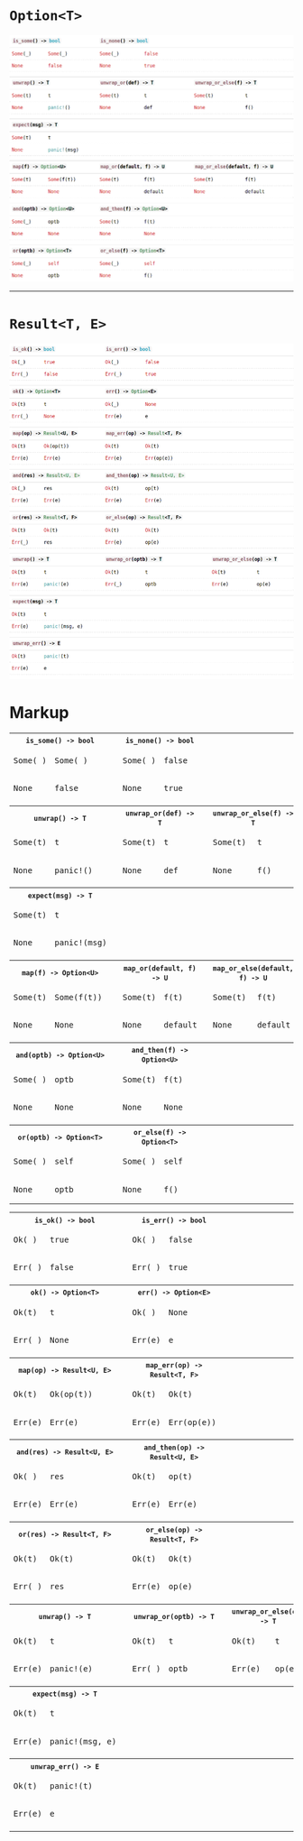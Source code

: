 # `Option<T>`

![option cheatsheet](./option.png)

---

# `Result<T, E>`

![result cheatsheet](./result.png)

# Markup

<table>
  <tr>
    <th colspan="2"><code><span class="fnname">is_some</span>() -&gt; <span class="primitive">bool</span></code></th>
    <th></th>
    <th colspan="2"><code><span class="fnname">is_none</span>() -&gt; <span class="primitive">bool</span></code></th>
    <th></th>
    <th colspan="2"></th>
  </tr>
  <tr>
    <td><pre class="rust precode"><span class="prelude-val">Some</span>(_)</pre></td>
    <td><pre class="rust precode"><span class="prelude-val">Some</span>(_)</pre></td>
    <td></td>
    <td><pre class="rust precode"><span class="prelude-val">Some</span>(_)</pre></td>
    <td><pre class="rust precode"><span class="bool-val">false</span></pre></td>
    <td></td>
    <td><pre class="rust precode"></pre></td>
    <td><pre class="rust precode"></pre></td>
  </tr>
  <tr>
    <td><pre class="rust precode"><span class="prelude-val">None</span></pre></td>
    <td><pre class="rust precode"><span class="bool-val">false</span></pre></td>
    <td></td>
    <td><pre class="rust precode"><span class="prelude-val">None</span></pre></td>
    <td><pre class="rust precode"><span class="bool-val">true</span></pre></td>
    <td></td>
    <td><pre class="rust precode"></pre></td>
    <td><pre class="rust precode"></pre></td>
  </tr>
  <tr>
    <td></td>
    <td></td>
    <td></td>
    <td></td>
    <td></td>
    <td></td>
    <td></td>
    <td></td>
  </tr>
  <tr>
    <th colspan="2"><code><span class="fnname">unwrap</span>() -&gt; T</code></th>
    <th></th>
    <th colspan="2"><code><span class="fnname">unwrap_or</span>(def) -&gt; T</code></th>
    <th></th>
    <th colspan="2"><code><span class="fnname">unwrap_or_else</span>(f) -&gt; T</code></th>
  </tr>
  <tr>
    <td><pre class="rust precode"><span class="prelude-val">Some</span>(<span class="ident">t</span>)</pre></td>
    <td><pre class="rust precode"><span class="ident">t</span></pre></td>
    <td></td>
    <td><pre class="rust precode"><span class="prelude-val">Some</span>(<span class="ident">t</span>)</pre></td>
    <td><pre class="rust precode"><span class="ident">t</span></pre></td>
    <td></td>
    <td><pre class="rust precode"><span class="prelude-val">Some</span>(<span class="ident">t</span>)</pre></td>
    <td><pre class="rust precode"><span class="ident">t</span></pre></td>
  </tr>
  <tr>
    <td><pre class="rust precode"><span class="prelude-val">None</span></pre></td>
    <td><pre class="rust precode"><span class="macro">panic</span><span class="macro">!</span>()</pre></td>
    <td></td>
    <td><pre class="rust precode"><span class="prelude-val">None</span></pre></td>
    <td><pre class="rust precode"><span class="ident">def</span></pre></td>
    <td></td>
    <td><pre class="rust precode"><span class="prelude-val">None</span></pre></td>
    <td><pre class="rust precode"><span class="ident">f</span>()</pre></td>
  </tr>
  <tr>
    <td></td>
    <td></td>
    <td></td>
    <td></td>
    <td></td>
    <td></td>
    <td></td>
    <td></td>
  </tr>
  <tr>
    <th colspan="2"><code><span class="fnname">expect</span>(msg) -&gt; T</code></th>
    <th></th>
    <th colspan="2"></th>
    <th></th>
    <th colspan="2"></th>
  </tr>
  <tr>
    <td><pre class="rust precode"><span class="prelude-val">Some</span>(<span class="ident">t</span>)</pre></td>
    <td><pre class="rust precode"><span class="ident">t</span></pre></td>
    <td></td>
    <td><pre class="rust precode"></pre></td>
    <td><pre class="rust precode"></pre></td>
    <td></td>
    <td><pre class="rust precode"></pre></td>
    <td><pre class="rust precode"></pre></td>
  </tr>
  <tr>
    <td><pre class="rust precode"><span class="prelude-val">None</span></pre></td>
    <td><pre class="rust precode"><span class="macro">panic</span><span class="macro">!</span>(<span class="ident">msg</span>)</pre></td>
    <td></td>
    <td><pre class="rust precode"></pre></td>
    <td><pre class="rust precode"></pre></td>
    <td></td>
    <td><pre class="rust precode"></pre></td>
    <td><pre class="rust precode"></pre></td>
  </tr>
  <tr>
    <td></td>
    <td></td>
    <td></td>
    <td></td>
    <td></td>
    <td></td>
    <td></td>
    <td></td>
  </tr>
  <tr>
    <th colspan="2"><code><span class="fnname">map</span>(f) -&gt; <span class="enum">Option</span>&lt;U&gt;</code></th>
    <th></th>
    <th colspan="2"><code><span class="fnname">map_or</span>(default, f) -&gt; U</code></th>
    <th></th>
    <th colspan="2"><code><span class="fnname">map_or_else</span>(default, f) -&gt; U</code></th>
  </tr>
  <tr>
    <td><pre class="rust precode"><span class="prelude-val">Some</span>(<span class="ident">t</span>)</pre></td>
    <td><pre class="rust precode"><span class="prelude-val">Some</span>(<span class="ident">f</span>(<span class="ident">t</span>))</pre></td>
    <td></td>
    <td><pre class="rust precode"><span class="prelude-val">Some</span>(<span class="ident">t</span>)</pre></td>
    <td><pre class="rust precode"><span class="ident">f</span>(<span class="ident">t</span>)</pre></td>
    <td></td>
    <td><pre class="rust precode"><span class="prelude-val">Some</span>(<span class="ident">t</span>)</pre></td>
    <td><pre class="rust precode"><span class="ident">f</span>(<span class="ident">t</span>)</pre></td>
  </tr>
  <tr>
    <td><pre class="rust precode"><span class="prelude-val">None</span></pre></td>
    <td><pre class="rust precode"><span class="prelude-val">None</span></pre></td>
    <td></td>
    <td><pre class="rust precode"><span class="prelude-val">None</span></pre></td>
    <td><pre class="rust precode"><span class="ident">default</span></pre></td>
    <td></td>
    <td><pre class="rust precode"><span class="prelude-val">None</span></pre></td>
    <td><pre class="rust precode"><span class="ident">default</span></pre></td>
  </tr>
  <tr>
    <td></td>
    <td></td>
    <td></td>
    <td></td>
    <td></td>
    <td></td>
    <td></td>
    <td></td>
  </tr>
  <tr>
    <th colspan="2"><code><span class="fnname">and</span>(optb) -&gt; <span class="enum">Option</span>&lt;U&gt;</code></th>
    <th></th>
    <th colspan="2"><code><span class="fnname">and_then</span>(f) -&gt; <span class="enum">Option</span>&lt;U&gt;</code></th>
    <th></th>
    <th colspan="2"></th>
  </tr>
  <tr>
    <td><pre class="rust precode"><span class="prelude-val">Some</span>(_)</pre></td>
    <td><pre class="rust precode"><span class="ident">optb</span></pre></td>
    <td></td>
    <td><pre class="rust precode"><span class="prelude-val">Some</span>(<span class="ident">t</span>)</pre></td>
    <td><pre class="rust precode"><span class="ident">f</span>(<span class="ident">t</span>)</pre></td>
    <td></td>
    <td><pre class="rust precode"></pre></td>
    <td><pre class="rust precode"></pre></td>
  </tr>
  <tr>
    <td><pre class="rust precode"><span class="prelude-val">None</span></pre></td>
    <td><pre class="rust precode"><span class="prelude-val">None</span></pre></td>
    <td></td>
    <td><pre class="rust precode"><span class="prelude-val">None</span></pre></td>
    <td><pre class="rust precode"><span class="prelude-val">None</span></pre></td>
    <td></td>
    <td><pre class="rust precode"></pre></td>
    <td><pre class="rust precode"></pre></td>
  </tr>
  <tr>
    <td></td>
    <td></td>
    <td></td>
    <td></td>
    <td></td>
    <td></td>
    <td></td>
    <td></td>
  </tr>
  <tr>
    <th colspan="2"><code><span class="fnname">or</span>(optb) -&gt; <span class="enum">Option</span>&lt;T&gt;</code></th>
    <th></th>
    <th colspan="2"><code><span class="fnname">or_else</span>(f) -&gt; <span class="enum">Option</span>&lt;T&gt;</code></th>
    <th></th>
    <th colspan="2"></th>
  </tr>
  <tr>
    <td><pre class="rust precode"><span class="prelude-val">Some</span>(_)</pre></td>
    <td><pre class="rust precode"><span class="self">self</span></pre></td>
    <td></td>
    <td><pre class="rust precode"><span class="prelude-val">Some</span>(_)</pre></td>
    <td><pre class="rust precode"><span class="self">self</span></pre></td>
    <td></td>
    <td><pre class="rust precode"></pre></td>
    <td><pre class="rust precode"></pre></td>
  </tr>
  <tr>
    <td><pre class="rust precode"><span class="prelude-val">None</span></pre></td>
    <td><pre class="rust precode"><span class="ident">optb</span></pre></td>
    <td></td>
    <td><pre class="rust precode"><span class="prelude-val">None</span></pre></td>
    <td><pre class="rust precode"><span class="ident">f</span>()</pre></td>
    <td></td>
    <td><pre class="rust precode"></pre></td>
    <td><pre class="rust precode"></pre></td>
  </tr>
</table>

<table>
  <tr>
    <th colspan="2"><code><span class="fnname">is_ok</span>() -&gt; <span class="primitive">bool</span></code></th>
    <th></th>
    <th colspan="2"><code><span class="fnname">is_err</span>() -&gt; <span class="primitive">bool</span></code></th>
    <th></th>
    <th colspan="2"></th>
  </tr>
  <tr>
    <td><pre class="rust precode"><span class="prelude-val">Ok</span>(_)</pre></td>
    <td><pre class="rust precode"><span class="bool-val">true</span></pre></td>
    <td></td>
    <td><pre class="rust precode"><span class="prelude-val">Ok</span>(_)</pre></td>
    <td><pre class="rust precode"><span class="bool-val">false</span></pre></td>
    <td></td>
    <td><pre class="rust precode"></pre></td>
    <td><pre class="rust precode"></pre></td>
  </tr>
  <tr>
    <td><pre class="rust precode"><span class="prelude-val">Err</span>(_)</pre></td>
    <td><pre class="rust precode"><span class="bool-val">false</span></pre></td>
    <td></td>
    <td><pre class="rust precode"><span class="prelude-val">Err</span>(_)</pre></td>
    <td><pre class="rust precode"><span class="bool-val">true</span></pre></td>
    <td></td>
    <td><pre class="rust precode"></pre></td>
    <td><pre class="rust precode"></pre></td>
  </tr>
  <tr>
    <td></td>
    <td></td>
    <td></td>
    <td></td>
    <td></td>
    <td></td>
    <td></td>
    <td></td>
  </tr>
  <tr>
    <th colspan="2"><code><span class="fnname">ok</span>() -&gt; <span class="enum">Option</span>&lt;T&gt;</code></th>
    <th></th>
    <th colspan="2"><code><span class="fnname">err</span>() -&gt; <span class="enum">Option</span>&lt;E&gt;</code></th>
    <th></th>
    <th colspan="2"></th>
  </tr>
  <tr>
    <td><pre class="rust precode"><span class="prelude-val">Ok</span>(<span class="ident">t</span>)</pre></td>
    <td><pre class="rust precode"><span class="ident">t</span></pre></td>
    <td></td>
    <td><pre class="rust precode"><span class="prelude-val">Ok</span>(_)</pre></td>
    <td><pre class="rust precode"><span class="prelude-val">None</span></pre></td>
    <td></td>
    <td><pre class="rust precode"></pre></td>
    <td><pre class="rust precode"></pre></td>
  </tr>
  <tr>
    <td><pre class="rust precode"><span class="prelude-val">Err</span>(_)</pre></td>
    <td><pre class="rust precode"><span class="prelude-val">None</span></pre></td>
    <td></td>
    <td><pre class="rust precode"><span class="prelude-val">Err</span>(<span class="ident">e</span>)</pre></td>
    <td><pre class="rust precode"><span class="ident">e</span></pre></td>
    <td></td>
    <td><pre class="rust precode"></pre></td>
    <td><pre class="rust precode"></pre></td>
  </tr>
  <tr>
    <td></td>
    <td></td>
    <td></td>
    <td></td>
    <td></td>
    <td></td>
    <td></td>
    <td></td>
  </tr>
  <tr>
    <th colspan="2"><code><span class="fnname">map</span>(op) -&gt; <span class="enum">Result</span>&lt;U,&nbsp;E&gt;</code></th>
    <th></th>
    <th colspan="2"><code><span class="fnname">map_err</span>(op) -&gt; <span class="enum">Result</span>&lt;T,&nbsp;F&gt;</code></th>
    <th></th>
    <th colspan="2"></th>
  </tr>
  <tr>
    <td><pre class="rust precode"><span class="prelude-val">Ok</span>(<span class="ident">t</span>)</pre></td>
    <td><pre class="rust precode"><span class="prelude-val">Ok</span>(<span class="ident">op</span>(<span class="ident">t</span>))</pre></td>
    <td></td>
    <td><pre class="rust precode"><span class="prelude-val">Ok</span>(<span class="ident">t</span>)</pre></td>
    <td><pre class="rust precode"><span class="prelude-val">Ok</span>(<span class="ident">t</span>)</pre></td>
    <td></td>
    <td><pre class="rust precode"></pre></td>
    <td><pre class="rust precode"></pre></td>
  </tr>
  <tr>
    <td><pre class="rust precode"><span class="prelude-val">Err</span>(<span class="ident">e</span>)</pre></td>
    <td><pre class="rust precode"><span class="prelude-val">Err</span>(<span class="ident">e</span>)</pre></td>
    <td></td>
    <td><pre class="rust precode"><span class="prelude-val">Err</span>(<span class="ident">e</span>)</pre></td>
    <td><pre class="rust precode"><span class="prelude-val">Err</span>(<span class="ident">op</span>(<span class="ident">e</span>))</pre></td>
    <td></td>
    <td><pre class="rust precode"></pre></td>
    <td><pre class="rust precode"></pre></td>
  </tr>
  <tr>
    <td></td>
    <td></td>
    <td></td>
    <td></td>
    <td></td>
    <td></td>
    <td></td>
    <td></td>
  </tr>
  <tr>
    <th colspan="2"><code><span class="fnname">and</span>(res) -&gt; <span class="enum">Result</a>&lt;U,&nbsp;E&gt;</code></th>
    <th></th>
    <th colspan="2"><code><span class="fnname">and_then</span>(op) -&gt; <span class="enum">Result</a>&lt;U,&nbsp;E&gt;</code></th>
    <th></th>
    <th colspan="2"></th>
  </tr>
  <tr>
    <td><pre class="rust precode"><span class="prelude-val">Ok</span>(_)</pre></td>
    <td><pre class="rust precode"><span class="ident">res</span></pre></td>
    <td></td>
    <td><pre class="rust precode"><span class="prelude-val">Ok</span>(<span class="ident">t</span>)</pre></td>
    <td><pre class="rust precode"><span class="ident">op</span>(<span class="ident">t</span>)</pre></td>
    <td></td>
    <td><pre class="rust precode"></pre></td>
    <td><pre class="rust precode"></pre></td>
  </tr>
  <tr>
    <td><pre class="rust precode"><span class="prelude-val">Err</span>(<span class="ident">e</span>)</pre></td>
    <td><pre class="rust precode"><span class="prelude-val">Err</span>(<span class="ident">e</span>)</pre></td>
    <td></td>
    <td><pre class="rust precode"><span class="prelude-val">Err</span>(<span class="ident">e</span>)</pre></td>
    <td><pre class="rust precode"><span class="prelude-val">Err</span>(<span class="ident">e</span>)</pre></td>
    <td></td>
    <td><pre class="rust precode"></pre></td>
    <td><pre class="rust precode"></pre></td>
  </tr>
  <tr>
    <td></td>
    <td></td>
    <td></td>
    <td></td>
    <td></td>
    <td></td>
    <td></td>
    <td></td>
  </tr>
  <tr>
    <th colspan="2"><code><span class="fnname">or</span>(res) -&gt; <span class="enum">Result</span>&lt;T,&nbsp;F&gt;</code></th>
    <th></th>
    <th colspan="2"><code><span class="fnname">or_else</span>(op) -&gt; <span class="enum">Result</span>&lt;T,&nbsp;F&gt;</code></th>
    <th></th>
    <th colspan="2"></th>
  </tr>
  <tr>
    <td><pre class="rust precode"><span class="prelude-val">Ok</span>(<span class="ident">t</span>)</pre></td>
    <td><pre class="rust precode"><span class="prelude-val">Ok</span>(<span class="ident">t</span>)</pre></td>
    <td></td>
    <td><pre class="rust precode"><span class="prelude-val">Ok</span>(<span class="ident">t</span>)</pre></td>
    <td><pre class="rust precode"><span class="prelude-val">Ok</span>(<span class="ident">t</span>)</pre></td>
    <td></td>
    <td><pre class="rust precode"></pre></td>
    <td><pre class="rust precode"></pre></td>
  </tr>
  <tr>
    <td><pre class="rust precode"><span class="prelude-val">Err</span>(_)</pre></td>
    <td><pre class="rust precode"><span class="ident">res</span></pre></td>
    <td></td>
    <td><pre class="rust precode"><span class="prelude-val">Err</span>(<span class="ident">e</span>)</pre></td>
    <td><pre class="rust precode"><span class="ident">op</span>(<span class="ident">e</span>)</pre></td>
    <td></td>
    <td><pre class="rust precode"></pre></td>
    <td><pre class="rust precode"></pre></td>
  </tr>
  <tr>
    <td></td>
    <td></td>
    <td></td>
    <td></td>
    <td></td>
    <td></td>
    <td></td>
    <td></td>
  </tr>
  <tr>
    <th colspan="2"><code><span class="fnname">unwrap</span>() -&gt; T</code></th>
    <th></th>
    <th colspan="2"><code><span class="fnname">unwrap_or</span>(optb) -&gt; T</code></th>
    <th></th>
    <th colspan="2"><code><span class="fnname">unwrap_or_else</span>(op) -&gt; T</code></th>
  </tr>
  <tr>
    <td><pre class="rust precode"><span class="prelude-val">Ok</span>(<span class="ident">t</span>)</pre></td>
    <td><pre class="rust precode"><span class="ident">t</span></pre></td>
    <td></td>
    <td><pre class="rust precode"><span class="prelude-val">Ok</span>(<span class="ident">t</span>)</pre></td>
    <td><pre class="rust precode"><span class="ident">t</span></pre></td>
    <td></td>
    <td><pre class="rust precode"><span class="prelude-val">Ok</span>(<span class="ident">t</span>)</pre></td>
    <td><pre class="rust precode"><span class="ident">t</span></pre></td>
  </tr>
  <tr>
    <td><pre class="rust precode"><span class="prelude-val">Err</span>(<span class="ident">e</span>)</pre></td>
    <td><pre class="rust precode"><span class="macro">panic</span><span class="macro">!</span>(<span class="ident">e</span>)</pre></td>
    <td></td>
    <td><pre class="rust precode"><span class="prelude-val">Err</span>(_)</pre></td>
    <td><pre class="rust precode"><span class="ident">optb</span></pre></td>
    <td></td>
    <td><pre class="rust precode"><span class="prelude-val">Err</span>(<span class="ident">e</span>)</pre></td>
    <td><pre class="rust precode"><span class="ident">op</span>(<span class="ident">e</span>)</pre></td>
  </tr>
  <tr>
    <td></td>
    <td></td>
    <td></td>
    <td></td>
    <td></td>
    <td></td>
    <td></td>
    <td></td>
  </tr>
  <tr>
    <th colspan="2"><code><span class="fnname">expect</span>(msg) -&gt; T</code></th>
    <th></th>
    <th colspan="2"></th>
    <th></th>
    <th colspan="2"></th>
  </tr>
  <tr>
    <td><pre class="rust precode"><span class="prelude-val">Ok</span>(<span class="ident">t</span>)</pre></td>
    <td><pre class="rust precode"><span class="ident">t</span></pre></td>
    <td></td>
    <td><pre class="rust precode"></pre></td>
    <td><pre class="rust precode"></pre></td>
    <td></td>
    <td><pre class="rust precode"></pre></td>
    <td><pre class="rust precode"></pre></td>
  </tr>
  <tr>
    <td><pre class="rust precode"><span class="prelude-val">Err</span>(<span class="ident">e</span>)</pre></td>
    <td><pre class="rust precode"><span class="macro">panic</span><span class="macro">!</span>(<span class="ident">msg</span>, <span class="ident">e</span>)</pre></td>
    <td></td>
    <td><pre class="rust precode"></pre></td>
    <td><pre class="rust precode"></pre></td>
    <td></td>
    <td><pre class="rust precode"></pre></td>
    <td><pre class="rust precode"></pre></td>
  </tr>
  <tr>
    <td></td>
    <td></td>
    <td></td>
    <td></td>
    <td></td>
    <td></td>
    <td></td>
    <td></td>
  </tr>
  <tr>
    <th colspan="2"><code><span class="fnname">unwrap_err</span>() -&gt; E</code></th>
    <th></th>
    <th colspan="2"></th>
    <th></th>
    <th colspan="2"></th>
  </tr>
  <tr>
    <td><pre class="rust precode"><span class="prelude-val">Ok</span>(<span class="ident">t</span>)</pre></td>
    <td><pre class="rust precode"><span class="macro">panic</span><span class="macro">!</span>(<span class="ident">t</span>)</pre></td>
    <td></td>
    <td><pre class="rust precode"></pre></td>
    <td><pre class="rust precode"></pre></td>
    <td></td>
    <td><pre class="rust precode"></pre></td>
    <td><pre class="rust precode"></pre></td>
  </tr>
  <tr>
    <td><pre class="rust precode"><span class="prelude-val">Err</span>(<span class="ident">e</span>)</pre></td>
    <td><pre class="rust precode"><span class="ident">e</span></pre></td>
    <td></td>
    <td><pre class="rust precode"></pre></td>
    <td><pre class="rust precode"></pre></td>
    <td></td>
    <td><pre class="rust precode"></pre></td>
    <td><pre class="rust precode"></pre></td>
  </tr>
  <tr>
    <td></td>
    <td></td>
    <td></td>
    <td></td>
    <td></td>
    <td></td>
    <td></td>
    <td></td>
  </tr>
</table>
